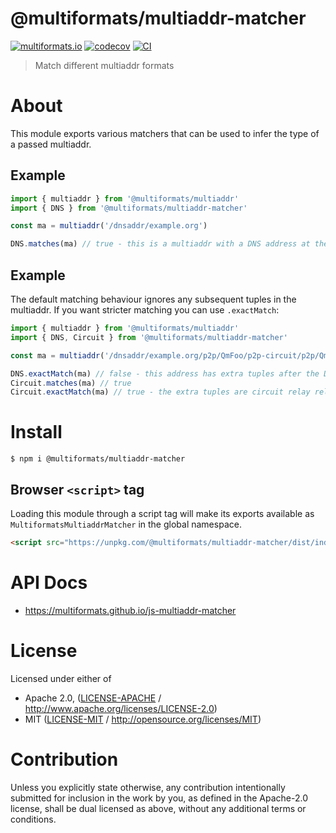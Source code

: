 # @multiformats/multiaddr-matcher

[![multiformats.io](https://img.shields.io/badge/project-IPFS-blue.svg?style=flat-square)](http://multiformats.io)
[![codecov](https://img.shields.io/codecov/c/github/multiformats/js-multiaddr-matcher.svg?style=flat-square)](https://codecov.io/gh/multiformats/js-multiaddr-matcher)
[![CI](https://img.shields.io/github/actions/workflow/status/multiformats/js-multiaddr-matcher/js-test-and-release.yml?branch=main\&style=flat-square)](https://github.com/multiformats/js-multiaddr-matcher/actions/workflows/js-test-and-release.yml?query=branch%3Amain)

> Match different multiaddr formats

# About

<!--

!IMPORTANT!

Everything in this README between "# About" and "# Install" is automatically
generated and will be overwritten the next time the doc generator is run.

To make changes to this section, please update the @packageDocumentation section
of src/index.js or src/index.ts

To experiment with formatting, please run "npm run docs" from the root of this
repo and examine the changes made.

-->

This module exports various matchers that can be used to infer the type of a
passed multiaddr.

## Example

```ts
import { multiaddr } from '@multiformats/multiaddr'
import { DNS } from '@multiformats/multiaddr-matcher'

const ma = multiaddr('/dnsaddr/example.org')

DNS.matches(ma) // true - this is a multiaddr with a DNS address at the start
```

## Example

The default matching behaviour ignores any subsequent tuples in the multiaddr.
If you want stricter matching you can use `.exactMatch`:

```ts
import { multiaddr } from '@multiformats/multiaddr'
import { DNS, Circuit } from '@multiformats/multiaddr-matcher'

const ma = multiaddr('/dnsaddr/example.org/p2p/QmFoo/p2p-circuit/p2p/QmBar')

DNS.exactMatch(ma) // false - this address has extra tuples after the DNS component
Circuit.matches(ma) // true
Circuit.exactMatch(ma) // true - the extra tuples are circuit relay related
```

# Install

```console
$ npm i @multiformats/multiaddr-matcher
```

## Browser `<script>` tag

Loading this module through a script tag will make its exports available as `MultiformatsMultiaddrMatcher` in the global namespace.

```html
<script src="https://unpkg.com/@multiformats/multiaddr-matcher/dist/index.min.js"></script>
```

# API Docs

- <https://multiformats.github.io/js-multiaddr-matcher>

# License

Licensed under either of

- Apache 2.0, ([LICENSE-APACHE](https://github.com/multiformats/js-multiaddr-matcher/LICENSE-APACHE) / <http://www.apache.org/licenses/LICENSE-2.0>)
- MIT ([LICENSE-MIT](https://github.com/multiformats/js-multiaddr-matcher/LICENSE-MIT) / <http://opensource.org/licenses/MIT>)

# Contribution

Unless you explicitly state otherwise, any contribution intentionally submitted for inclusion in the work by you, as defined in the Apache-2.0 license, shall be dual licensed as above, without any additional terms or conditions.
